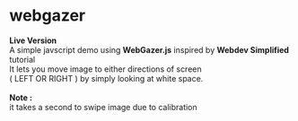 # webgazer
<b>Live Version</b> <br>
A simple javscript demo using <b>WebGazer.js</b> inspired by <b>Webdev Simplified </b>tutorial <br>
It lets you move image to either directions of  screen <br>( LEFT OR RIGHT ) by simply looking at white space.<br><br>
<b>Note : </b><br>
it takes a second to swipe image due to calibration 
